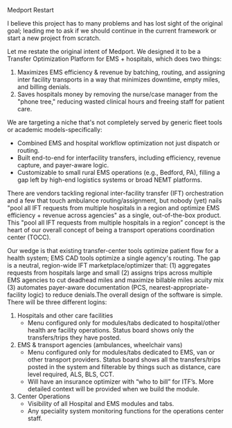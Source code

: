 Medport Restart

I believe this project has to many problems and has lost sight of the original goal; leading me to ask if we should continue in the current framework or start a new project from scratch. 

Let me restate the original intent of Medport. We designed it to be a Transfer Optimization Platform for EMS + hospitals, which does two things:

1.    Maximizes EMS efficiency & revenue by batching, routing, and assigning inter facility transports in a way that minimizes downtime, empty miles, and billing denials.
2.    Saves hospitals money by removing the nurse/case manager from the "phone tree," reducing wasted clinical hours and freeing staff for patient care.

We are targeting a niche that's not completely served by generic fleet tools or academic models-specifically:
* Combined EMS and hospital workflow optimization not just dispatch or routing.
*   Built end-to-end for interfacility transfers, including efficiency, revenue capture, and payer-aware logic.
*   Customizable to small rural EMS operations (e.g., Bedford, PA), filling a gap left by high-end logistics systems or broad NEMT platforms.

There are vendors tackling regional inter-facility transfer (IFT) orchestration and a few that touch ambulance routing/assignment, but nobody (yet) nails "pool all IFT requests from multiple hospitals in a region and optimize EMS efficiency + revenue across agencies" as a single, out-of-the-box product. 
This "pool all IFT requests from multiple hospitals in a region” concept is the heart of our overall concept of being a transport operations coordination center (TOCC).  

Our wedge is that existing transfer-center tools optimize patient flow for a health system; EMS CAD tools optimize a single agency's routing.
  The gap is a neutral, region-wide IFT marketplace/optimizer that: 
(1) aggregates requests from hospitals large and small
(2) assigns trips across multiple EMS agencies to cut deadhead miles and maximize billable miles acuity mix
(3) automates payer-aware documentation (PCS, nearest-appropriate-facility logic) to reduce denials.The overall design of the software is simple. There will be three different logins:
1. Hospitals and other care facilities 
    * Menu configured only for modules/tabs dedicated to hospital/other health are facility operations. Status board shows only the transfers/trips they have posted.
2. EMS & transport agencies (ambulances, wheelchair vans)
    * Menu configured only for modules/tabs dedicated to EMS, van or other transport providers. Status board shows all the transfers/trips posted in the system and filterable by things such as distance, care level required, ALS, BLS, CCT. 
    * Will have an insurance optimizer with “who to bill” for ITF’s. More detailed context will be provided when we build the module.
3. Center Operations 
    * Visibility of all Hospital and EMS modules and tabs. 
    * Any speciality system monitoring functions for the operations center staff. 